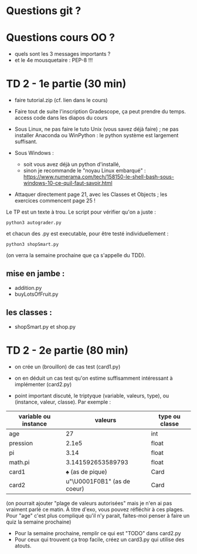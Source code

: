 # Questions git ?




# Questions cours OO ?

- quels sont les 3 messages importants ? 
- et le 4e mousquetaire : PEP-8 !!!


# TD 2 - 1e partie (30 min)

- faire tutorial.zip (cf. lien dans le cours)

- Faire tout de suite l'inscription Gradescope, ça peut prendre du temps.
  access code dans les diapos du cours

- Sous Linux, ne pas faire le tuto Unix (vous savez déjà faire) ; ne pas installer Anaconda ou WinPython : le python système est largement suffisant.
- Sous Windows : 
  - soit vous avez déjà un python d'installé, 
  - sinon je recommande le "noyau Linux embarqué" :  https://www.numerama.com/tech/158150-le-shell-bash-sous-windows-10-ce-quil-faut-savoir.html 

- Attaquer directement page 21, avec les Classes et Objects ; les exercices commencent page 25 !

Le TP est un texte à trou. Le script pour vérifier qu'on a juste :

    python3 autograder.py

et chacun des .py est executable, pour être testé individuellement : 

    python3 shopSmart.py 


(on verra la semaine prochaine que ça s'appelle du TDD).

## mise en jambe : 

- addition.py
- buyLotsOfFruit.py

## les classes : 

- shopSmart.py et shop.py



# TD 2 - 2e partie (80 min)

- on crée un (brouillon) de cas test (card1.py)
- on en déduit un cas test qu'on estime suffisamment intéressant à implémenter (card2.py)

- point important discuté, le triptyque (variable, valeurs, type), ou (instance, valeur, classe). Par exemple :

variable ou instance     | valeurs                       | type ou classe
------------------------ | ----------------------------- | --------------
age                      |   27                          | int
pression                 |   2.1e5                       | float
pi                       |   3.14                        | float
math.pi                  |   3.141592653589793           | float
card1                    |   ♠ (as de pique)             | Card
card2                    |   u"\U0001F0B1" (as de coeur) | Card

(on pourrait ajouter "plage de valeurs autorisées" mais je n'en ai pas vraiment parlé ce matin. À titre d'exo, vous pouvez réfléchir à ces plages.  Pour "age" c'est plus compliqué qu'il n'y parait, faites-moi penser à faire un quiz la semaine prochaine)

- Pour la semaine prochaine, remplir ce qui est "TODO" dans card2.py
- Pour ceux qui trouvent ça trop facile, créez un card3.py qui utilise des atouts.

